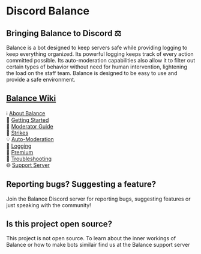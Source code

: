 # Discord Balance

## Bringing Balance to Discord ⚖️
Balance is a bot designed to keep servers safe while providing logging to keep everything organized. Its powerful logging keeps track of every action committed possible. Its auto-moderation capabilities also allow it to filter out certain types of behavior without need for human intervention, lightening the load on the staff team. Balance is designed to be easy to use and provide a safe environment.

## [Balance Wiki](https://github.com/qasmokes/balance/wiki)
ℹ [About Balance](https://github.com/qasmokes/balance/wiki/about)  
🔹 [Getting Started](https://github.com/qasmokes/balance/wiki/getting-started)  
👷 [Moderator Guide](https://github.com/qasmokes/balance/wiki/guide)  
🚩 [Strikes](https://github.com/qasmokes/balance/wiki/strikes)  
💡 [Auto-Moderation](https://github.com/qasmokes/balance/wiki/automod)  
📜 [Logging](https://github.com/qasmokes/balance/wiki/logging)  
🔸 [Premium](https://github.com/qasmokes/balance/wiki/premium)  
🔌 [Troubleshooting](https://github.com/qasmokes/balance/wiki/troubleshooting)  
🌐 [Support Server](https://github.com/qasmokes/balance/invite)


## Reporting bugs? Suggesting a feature?
Join the Balance Discord server for reporting bugs, suggesting features or just speaking with the community!


## Is this project open source?
This project is not open source. To learn about the inner workings of Balance or how to make bots similair find us at the Balance support server
